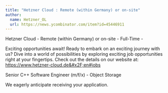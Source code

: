 ```yaml
---
title: "Hetzner Cloud : Remote (within Germany) or on-site"
author:
  name: Hetzner_OL
  url: https://news.ycombinator.com/item?id=45446911
---
```

Hetzner Cloud - Remote (within Germany) or on-site - Full-Time -

Exciting opportunities await! Ready to embark on an exciting journey with us? Dive into a world of possibilities by exploring exciting job opportunities right at your fingertips. Check out the details on our website at: <a href="https:&#x2F;&#x2F;www.hetzner-cloud.de&#x2F;en#jobs" rel="nofollow">https:&#x2F;&#x2F;www.hetzner-cloud.de&#x2F;en#jobs</a>

Senior C++ Software Engineer (m&#x2F;f&#x2F;x) - Object Storage

We eagerly anticipate receiving your application.
<JobApplication />
